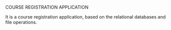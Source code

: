 COURSE REGISTRATION APPLICATION

It is a course registration application, based on the relational databases and file operations.
